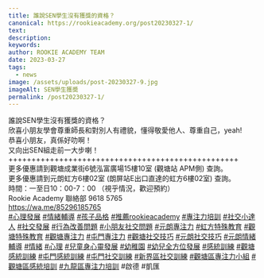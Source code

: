 ```yaml
---
title: 誰說SEN學生沒有獲獎的資格？
canonical: https://rookieacademy.org/post20230327-1/
text: 
description: 
keywords: 
author: ROOKIE ACADEMY TEAM
date: 2023-03-27
tags:
  - news
image: /assets/uploads/post-20230327-9.jpg
imageAlt: SEN學生獲奬
permalink: /post20230327-1/
---
```

<span class="x193iq5w xeuugli x13faqbe x1vvkbs x1xmvt09 x1lliihq x1s928wv xhkezso x1gmr53x x1cpjm7i x1fgarty x1943h6x xudqn12 x3x7a5m x6prxxf xvq8zen xo1l8bm xzsf02u x1yc453h" dir="auto"><div class="x11i5rnm xat24cr x1mh8g0r x1vvkbs xdj266r x126k92a"><div dir="auto" style="text-align: start;">誰說SEN學生沒有獲獎的資格？</div></div><div class="x11i5rnm xat24cr x1mh8g0r x1vvkbs xtlvy1s x126k92a"><div dir="auto" style="text-align: start;">欣喜小朋友學會尊重師長和對別人有禮貌，懂得敬愛他人、尊重自己，yeah! </div></div><div class="x11i5rnm xat24cr x1mh8g0r x1vvkbs xtlvy1s x126k92a"><div dir="auto" style="text-align: start;">恭喜小朋友，真係好叻啊！</div></div><div class="x11i5rnm xat24cr x1mh8g0r x1vvkbs xtlvy1s x126k92a"><div dir="auto" style="text-align: start;"><span><a tabindex="-1"></a></span>又向出SEN組走前一大步喇！</div></div><div class="x11i5rnm xat24cr x1mh8g0r x1vvkbs xtlvy1s x126k92a"><div dir="auto" style="text-align: start;">++++++++++++++++++++++++++++++++++++++++++++++++++</div></div><div class="x11i5rnm xat24cr x1mh8g0r x1vvkbs xtlvy1s x126k92a"><div dir="auto" style="text-align: start;">更多優惠請到觀塘成業街6號泓富廣場15樓10室 (觀塘站 APM側) 查詢。</div></div><div class="x11i5rnm xat24cr x1mh8g0r x1vvkbs xtlvy1s x126k92a"><div dir="auto" style="text-align: start;">更多優惠請到元朗虹方6樓02室 (朗屏站E出口直達的虹方6樓02室) 查詢。</div></div><div class="x11i5rnm xat24cr x1mh8g0r x1vvkbs xtlvy1s x126k92a"><div dir="auto" style="text-align: start;">時間：一至日10：00-7：00 （視乎情況，歡迎預約）</div></div><div class="x11i5rnm xat24cr x1mh8g0r x1vvkbs xtlvy1s x126k92a"><div dir="auto" style="text-align: start;">Rookie Academy 聯絡部 9618 5765 </div></div><div class="x11i5rnm xat24cr x1mh8g0r x1vvkbs xtlvy1s x126k92a"><div dir="auto" style="text-align: start;"><span><a class="x1i10hfl xjbqb8w x6umtig x1b1mbwd xaqea5y xav7gou x9f619 x1ypdohk xt0psk2 xe8uvvx xdj266r x11i5rnm xat24cr x1mh8g0r xexx8yu x4uap5 x18d9i69 xkhd6sd x16tdsg8 x1hl2dhg xggy1nq x1a2a7pz xt0b8zv x1fey0fg" href="https://l.facebook.com/l.php?u=https%3A%2F%2Fwa.me%2F85296185765%3Ffbclid%3DIwAR2Z1cNO3WqFI0DvRmrzwNPkCBC0vhn3XH7l-r6cGkCl3rqih165-DhKFAQ&amp;h=AT31YqXFl125FVJO5YuykHTvt-xGIw2e4z--PHcaCzfwt4I_mfSTj8DDZwFtZXQ5L49CdH6316W4FDqkAcDubstPpPEgYRlcrB6YsUyMxurQ9RHyehi7fLbvUdD4kF7hgA5s&amp;__tn__=-UK-R&amp;c[0]=AT3Gg4GMQCN97tz9UFJzdmqVHq2HjCS8_GMyR6RRnThJioYJz-s8yuA-DW9vXH7uQMyLzz40gzzX0AVItEyUzl2u36tf8vvvtxuROxkRZJwJFPr5vsGFlXOqwfyER-S3ibfXaeXD8HcCinZsP-fVLWEH1ZRRJRh0YB3SRug6ZbuWPmHdiLL3HYllYDGYrRMRQpMJNLeOLA8-cpEcFXMnon9JTFaET9iQV9YQ" rel="nofollow noopener" role="link" tabindex="0" target="_blank">https://wa.me/85296185765</a></span></div></div><div class="x11i5rnm xat24cr x1mh8g0r x1vvkbs xtlvy1s x126k92a"><div dir="auto" style="text-align: start;"><span><a class="x1i10hfl xjbqb8w x6umtig x1b1mbwd xaqea5y xav7gou x9f619 x1ypdohk xt0psk2 xe8uvvx xdj266r x11i5rnm xat24cr x1mh8g0r xexx8yu x4uap5 x18d9i69 xkhd6sd x16tdsg8 x1hl2dhg xggy1nq x1a2a7pz xt0b8zv x1qq9wsj xo1l8bm" href="https://www.facebook.com/hashtag/%E5%BF%83%E7%90%86%E7%99%BC%E5%B1%95?__eep__=6&amp;__cft__[0]=AZUis_w-IiiLMzirKuYQWgT8U5VIg9-QG2Xz8kvvGVwFzjylI4L2Bc8mJTypdf_aL1FmVesPQUNmZ2jR_V0D06icPBPcKouog3QwjZIEH_n-zT27ICgA5NGSPrgmtyKK7zXeewvqB2lWwR0TvYbURgNeyUVZsTNkJku85cnDCu7tYg-4VsvP7xqrEyVOoj4Ge7jW_prlHUARbgDsy2NeeCEM&amp;__tn__=*NK-R" role="link" tabindex="0">#心理發展</a></span> <span><a class="x1i10hfl xjbqb8w x6umtig x1b1mbwd xaqea5y xav7gou x9f619 x1ypdohk xt0psk2 xe8uvvx xdj266r x11i5rnm xat24cr x1mh8g0r xexx8yu x4uap5 x18d9i69 xkhd6sd x16tdsg8 x1hl2dhg xggy1nq x1a2a7pz xt0b8zv x1qq9wsj xo1l8bm" href="https://www.facebook.com/hashtag/%E6%83%85%E7%B7%92%E8%BC%94%E5%B0%8E?__eep__=6&amp;__cft__[0]=AZUis_w-IiiLMzirKuYQWgT8U5VIg9-QG2Xz8kvvGVwFzjylI4L2Bc8mJTypdf_aL1FmVesPQUNmZ2jR_V0D06icPBPcKouog3QwjZIEH_n-zT27ICgA5NGSPrgmtyKK7zXeewvqB2lWwR0TvYbURgNeyUVZsTNkJku85cnDCu7tYg-4VsvP7xqrEyVOoj4Ge7jW_prlHUARbgDsy2NeeCEM&amp;__tn__=*NK-R" role="link" tabindex="0">#情緒輔導</a></span> <span><a class="x1i10hfl xjbqb8w x6umtig x1b1mbwd xaqea5y xav7gou x9f619 x1ypdohk xt0psk2 xe8uvvx xdj266r x11i5rnm xat24cr x1mh8g0r xexx8yu x4uap5 x18d9i69 xkhd6sd x16tdsg8 x1hl2dhg xggy1nq x1a2a7pz xt0b8zv x1qq9wsj xo1l8bm" href="https://www.facebook.com/hashtag/%E5%AD%A9%E5%AD%90%E5%93%81%E6%A0%BC?__eep__=6&amp;__cft__[0]=AZUis_w-IiiLMzirKuYQWgT8U5VIg9-QG2Xz8kvvGVwFzjylI4L2Bc8mJTypdf_aL1FmVesPQUNmZ2jR_V0D06icPBPcKouog3QwjZIEH_n-zT27ICgA5NGSPrgmtyKK7zXeewvqB2lWwR0TvYbURgNeyUVZsTNkJku85cnDCu7tYg-4VsvP7xqrEyVOoj4Ge7jW_prlHUARbgDsy2NeeCEM&amp;__tn__=*NK-R" role="link" tabindex="0">#孩子品格</a></span> <span><a class="x1i10hfl xjbqb8w x6umtig x1b1mbwd xaqea5y xav7gou x9f619 x1ypdohk xt0psk2 xe8uvvx xdj266r x11i5rnm xat24cr x1mh8g0r xexx8yu x4uap5 x18d9i69 xkhd6sd x16tdsg8 x1hl2dhg xggy1nq x1a2a7pz xt0b8zv x1qq9wsj xo1l8bm" href="https://www.facebook.com/hashtag/%E6%8E%A8%E8%96%A6rookieacademy?__eep__=6&amp;__cft__[0]=AZUis_w-IiiLMzirKuYQWgT8U5VIg9-QG2Xz8kvvGVwFzjylI4L2Bc8mJTypdf_aL1FmVesPQUNmZ2jR_V0D06icPBPcKouog3QwjZIEH_n-zT27ICgA5NGSPrgmtyKK7zXeewvqB2lWwR0TvYbURgNeyUVZsTNkJku85cnDCu7tYg-4VsvP7xqrEyVOoj4Ge7jW_prlHUARbgDsy2NeeCEM&amp;__tn__=*NK-R" role="link" tabindex="0">#推薦rookieacademy</a></span> <span><a class="x1i10hfl xjbqb8w x6umtig x1b1mbwd xaqea5y xav7gou x9f619 x1ypdohk xt0psk2 xe8uvvx xdj266r x11i5rnm xat24cr x1mh8g0r xexx8yu x4uap5 x18d9i69 xkhd6sd x16tdsg8 x1hl2dhg xggy1nq x1a2a7pz xt0b8zv x1qq9wsj xo1l8bm" href="https://www.facebook.com/hashtag/%E5%B0%88%E6%B3%A8%E5%8A%9B%E5%9F%B9%E8%A8%93?__eep__=6&amp;__cft__[0]=AZUis_w-IiiLMzirKuYQWgT8U5VIg9-QG2Xz8kvvGVwFzjylI4L2Bc8mJTypdf_aL1FmVesPQUNmZ2jR_V0D06icPBPcKouog3QwjZIEH_n-zT27ICgA5NGSPrgmtyKK7zXeewvqB2lWwR0TvYbURgNeyUVZsTNkJku85cnDCu7tYg-4VsvP7xqrEyVOoj4Ge7jW_prlHUARbgDsy2NeeCEM&amp;__tn__=*NK-R" role="link" tabindex="0">#專注力培訓</a></span> <span><a class="x1i10hfl xjbqb8w x6umtig x1b1mbwd xaqea5y xav7gou x9f619 x1ypdohk xt0psk2 xe8uvvx xdj266r x11i5rnm xat24cr x1mh8g0r xexx8yu x4uap5 x18d9i69 xkhd6sd x16tdsg8 x1hl2dhg xggy1nq x1a2a7pz xt0b8zv x1qq9wsj xo1l8bm" href="https://www.facebook.com/hashtag/%E7%A4%BE%E4%BA%A4%E5%B0%8F%E9%81%94%E4%BA%BA?__eep__=6&amp;__cft__[0]=AZUis_w-IiiLMzirKuYQWgT8U5VIg9-QG2Xz8kvvGVwFzjylI4L2Bc8mJTypdf_aL1FmVesPQUNmZ2jR_V0D06icPBPcKouog3QwjZIEH_n-zT27ICgA5NGSPrgmtyKK7zXeewvqB2lWwR0TvYbURgNeyUVZsTNkJku85cnDCu7tYg-4VsvP7xqrEyVOoj4Ge7jW_prlHUARbgDsy2NeeCEM&amp;__tn__=*NK-R" role="link" tabindex="0">#社交小達人</a></span> <span><a class="x1i10hfl xjbqb8w x6umtig x1b1mbwd xaqea5y xav7gou x9f619 x1ypdohk xt0psk2 xe8uvvx xdj266r x11i5rnm xat24cr x1mh8g0r xexx8yu x4uap5 x18d9i69 xkhd6sd x16tdsg8 x1hl2dhg xggy1nq x1a2a7pz xt0b8zv x1qq9wsj xo1l8bm" href="https://www.facebook.com/hashtag/%E7%A4%BE%E4%BA%A4%E7%99%BC%E5%B1%95?__eep__=6&amp;__cft__[0]=AZUis_w-IiiLMzirKuYQWgT8U5VIg9-QG2Xz8kvvGVwFzjylI4L2Bc8mJTypdf_aL1FmVesPQUNmZ2jR_V0D06icPBPcKouog3QwjZIEH_n-zT27ICgA5NGSPrgmtyKK7zXeewvqB2lWwR0TvYbURgNeyUVZsTNkJku85cnDCu7tYg-4VsvP7xqrEyVOoj4Ge7jW_prlHUARbgDsy2NeeCEM&amp;__tn__=*NK-R" role="link" tabindex="0">#社交發展</a></span> <span><a class="x1i10hfl xjbqb8w x6umtig x1b1mbwd xaqea5y xav7gou x9f619 x1ypdohk xt0psk2 xe8uvvx xdj266r x11i5rnm xat24cr x1mh8g0r xexx8yu x4uap5 x18d9i69 xkhd6sd x16tdsg8 x1hl2dhg xggy1nq x1a2a7pz xt0b8zv x1qq9wsj xo1l8bm" href="https://www.facebook.com/hashtag/%E8%A1%8C%E7%82%BA%E6%94%B9%E5%96%84%E5%95%8F%E9%A1%8C?__eep__=6&amp;__cft__[0]=AZUis_w-IiiLMzirKuYQWgT8U5VIg9-QG2Xz8kvvGVwFzjylI4L2Bc8mJTypdf_aL1FmVesPQUNmZ2jR_V0D06icPBPcKouog3QwjZIEH_n-zT27ICgA5NGSPrgmtyKK7zXeewvqB2lWwR0TvYbURgNeyUVZsTNkJku85cnDCu7tYg-4VsvP7xqrEyVOoj4Ge7jW_prlHUARbgDsy2NeeCEM&amp;__tn__=*NK-R" role="link" tabindex="0">#行為改善問題</a></span> <span><a class="x1i10hfl xjbqb8w x6umtig x1b1mbwd xaqea5y xav7gou x9f619 x1ypdohk xt0psk2 xe8uvvx xdj266r x11i5rnm xat24cr x1mh8g0r xexx8yu x4uap5 x18d9i69 xkhd6sd x16tdsg8 x1hl2dhg xggy1nq x1a2a7pz xt0b8zv x1qq9wsj xo1l8bm" href="https://www.facebook.com/hashtag/%E5%B0%8F%E6%9C%8B%E5%8F%8B%E7%A4%BE%E4%BA%A4%E5%95%8F%E9%A1%8C?__eep__=6&amp;__cft__[0]=AZUis_w-IiiLMzirKuYQWgT8U5VIg9-QG2Xz8kvvGVwFzjylI4L2Bc8mJTypdf_aL1FmVesPQUNmZ2jR_V0D06icPBPcKouog3QwjZIEH_n-zT27ICgA5NGSPrgmtyKK7zXeewvqB2lWwR0TvYbURgNeyUVZsTNkJku85cnDCu7tYg-4VsvP7xqrEyVOoj4Ge7jW_prlHUARbgDsy2NeeCEM&amp;__tn__=*NK-R" role="link" tabindex="0">#小朋友社交問題</a></span> <span><a class="x1i10hfl xjbqb8w x6umtig x1b1mbwd xaqea5y xav7gou x9f619 x1ypdohk xt0psk2 xe8uvvx xdj266r x11i5rnm xat24cr x1mh8g0r xexx8yu x4uap5 x18d9i69 xkhd6sd x16tdsg8 x1hl2dhg xggy1nq x1a2a7pz xt0b8zv x1qq9wsj xo1l8bm" href="https://www.facebook.com/hashtag/%E5%85%83%E6%9C%97%E5%B0%88%E6%B3%A8%E5%8A%9B?__eep__=6&amp;__cft__[0]=AZUis_w-IiiLMzirKuYQWgT8U5VIg9-QG2Xz8kvvGVwFzjylI4L2Bc8mJTypdf_aL1FmVesPQUNmZ2jR_V0D06icPBPcKouog3QwjZIEH_n-zT27ICgA5NGSPrgmtyKK7zXeewvqB2lWwR0TvYbURgNeyUVZsTNkJku85cnDCu7tYg-4VsvP7xqrEyVOoj4Ge7jW_prlHUARbgDsy2NeeCEM&amp;__tn__=*NK-R" role="link" tabindex="0">#元朗專注力</a></span> <span><a class="x1i10hfl xjbqb8w x6umtig x1b1mbwd xaqea5y xav7gou x9f619 x1ypdohk xt0psk2 xe8uvvx xdj266r x11i5rnm xat24cr x1mh8g0r xexx8yu x4uap5 x18d9i69 xkhd6sd x16tdsg8 x1hl2dhg xggy1nq x1a2a7pz xt0b8zv x1qq9wsj xo1l8bm" href="https://www.facebook.com/hashtag/%E8%99%B9%E6%96%B9%E7%89%B9%E6%AE%8A%E6%95%99%E8%82%B2?__eep__=6&amp;__cft__[0]=AZUis_w-IiiLMzirKuYQWgT8U5VIg9-QG2Xz8kvvGVwFzjylI4L2Bc8mJTypdf_aL1FmVesPQUNmZ2jR_V0D06icPBPcKouog3QwjZIEH_n-zT27ICgA5NGSPrgmtyKK7zXeewvqB2lWwR0TvYbURgNeyUVZsTNkJku85cnDCu7tYg-4VsvP7xqrEyVOoj4Ge7jW_prlHUARbgDsy2NeeCEM&amp;__tn__=*NK-R" role="link" tabindex="0">#虹方特殊教育</a></span> <span><a class="x1i10hfl xjbqb8w x6umtig x1b1mbwd xaqea5y xav7gou x9f619 x1ypdohk xt0psk2 xe8uvvx xdj266r x11i5rnm xat24cr x1mh8g0r xexx8yu x4uap5 x18d9i69 xkhd6sd x16tdsg8 x1hl2dhg xggy1nq x1a2a7pz xt0b8zv x1qq9wsj xo1l8bm" href="https://www.facebook.com/hashtag/%E8%A7%80%E5%A1%98%E7%89%B9%E6%AE%8A%E6%95%99%E8%82%B2?__eep__=6&amp;__cft__[0]=AZUis_w-IiiLMzirKuYQWgT8U5VIg9-QG2Xz8kvvGVwFzjylI4L2Bc8mJTypdf_aL1FmVesPQUNmZ2jR_V0D06icPBPcKouog3QwjZIEH_n-zT27ICgA5NGSPrgmtyKK7zXeewvqB2lWwR0TvYbURgNeyUVZsTNkJku85cnDCu7tYg-4VsvP7xqrEyVOoj4Ge7jW_prlHUARbgDsy2NeeCEM&amp;__tn__=*NK-R" role="link" tabindex="0">#觀塘特殊教育</a></span> <span><a class="x1i10hfl xjbqb8w x6umtig x1b1mbwd xaqea5y xav7gou x9f619 x1ypdohk xt0psk2 xe8uvvx xdj266r x11i5rnm xat24cr x1mh8g0r xexx8yu x4uap5 x18d9i69 xkhd6sd x16tdsg8 x1hl2dhg xggy1nq x1a2a7pz xt0b8zv x1qq9wsj xo1l8bm" href="https://www.facebook.com/hashtag/%E8%A7%80%E5%A1%98%E5%B0%88%E6%B3%A8%E5%8A%9B?__eep__=6&amp;__cft__[0]=AZUis_w-IiiLMzirKuYQWgT8U5VIg9-QG2Xz8kvvGVwFzjylI4L2Bc8mJTypdf_aL1FmVesPQUNmZ2jR_V0D06icPBPcKouog3QwjZIEH_n-zT27ICgA5NGSPrgmtyKK7zXeewvqB2lWwR0TvYbURgNeyUVZsTNkJku85cnDCu7tYg-4VsvP7xqrEyVOoj4Ge7jW_prlHUARbgDsy2NeeCEM&amp;__tn__=*NK-R" role="link" tabindex="0">#觀塘專注力</a></span> <span><a class="x1i10hfl xjbqb8w x6umtig x1b1mbwd xaqea5y xav7gou x9f619 x1ypdohk xt0psk2 xe8uvvx xdj266r x11i5rnm xat24cr x1mh8g0r xexx8yu x4uap5 x18d9i69 xkhd6sd x16tdsg8 x1hl2dhg xggy1nq x1a2a7pz xt0b8zv x1qq9wsj xo1l8bm" href="https://www.facebook.com/hashtag/%E5%B1%AF%E9%96%80%E5%B0%88%E6%B3%A8%E5%8A%9B?__eep__=6&amp;__cft__[0]=AZUis_w-IiiLMzirKuYQWgT8U5VIg9-QG2Xz8kvvGVwFzjylI4L2Bc8mJTypdf_aL1FmVesPQUNmZ2jR_V0D06icPBPcKouog3QwjZIEH_n-zT27ICgA5NGSPrgmtyKK7zXeewvqB2lWwR0TvYbURgNeyUVZsTNkJku85cnDCu7tYg-4VsvP7xqrEyVOoj4Ge7jW_prlHUARbgDsy2NeeCEM&amp;__tn__=*NK-R" role="link" tabindex="0">#屯門專注力</a></span> <span><a class="x1i10hfl xjbqb8w x6umtig x1b1mbwd xaqea5y xav7gou x9f619 x1ypdohk xt0psk2 xe8uvvx xdj266r x11i5rnm xat24cr x1mh8g0r xexx8yu x4uap5 x18d9i69 xkhd6sd x16tdsg8 x1hl2dhg xggy1nq x1a2a7pz xt0b8zv x1qq9wsj xo1l8bm" href="https://www.facebook.com/hashtag/%E8%A7%80%E5%A1%98%E7%A4%BE%E4%BA%A4%E6%8A%80%E5%B7%A7?__eep__=6&amp;__cft__[0]=AZUis_w-IiiLMzirKuYQWgT8U5VIg9-QG2Xz8kvvGVwFzjylI4L2Bc8mJTypdf_aL1FmVesPQUNmZ2jR_V0D06icPBPcKouog3QwjZIEH_n-zT27ICgA5NGSPrgmtyKK7zXeewvqB2lWwR0TvYbURgNeyUVZsTNkJku85cnDCu7tYg-4VsvP7xqrEyVOoj4Ge7jW_prlHUARbgDsy2NeeCEM&amp;__tn__=*NK-R" role="link" tabindex="0">#觀塘社交技巧</a></span> <span><a class="x1i10hfl xjbqb8w x6umtig x1b1mbwd xaqea5y xav7gou x9f619 x1ypdohk xt0psk2 xe8uvvx xdj266r x11i5rnm xat24cr x1mh8g0r xexx8yu x4uap5 x18d9i69 xkhd6sd x16tdsg8 x1hl2dhg xggy1nq x1a2a7pz xt0b8zv x1qq9wsj xo1l8bm" href="https://www.facebook.com/hashtag/%E5%85%83%E6%9C%97%E7%A4%BE%E4%BA%A4%E6%8A%80%E5%B7%A7?__eep__=6&amp;__cft__[0]=AZUis_w-IiiLMzirKuYQWgT8U5VIg9-QG2Xz8kvvGVwFzjylI4L2Bc8mJTypdf_aL1FmVesPQUNmZ2jR_V0D06icPBPcKouog3QwjZIEH_n-zT27ICgA5NGSPrgmtyKK7zXeewvqB2lWwR0TvYbURgNeyUVZsTNkJku85cnDCu7tYg-4VsvP7xqrEyVOoj4Ge7jW_prlHUARbgDsy2NeeCEM&amp;__tn__=*NK-R" role="link" tabindex="0">#元朗社交技巧</a></span> <span><a class="x1i10hfl xjbqb8w x6umtig x1b1mbwd xaqea5y xav7gou x9f619 x1ypdohk xt0psk2 xe8uvvx xdj266r x11i5rnm xat24cr x1mh8g0r xexx8yu x4uap5 x18d9i69 xkhd6sd x16tdsg8 x1hl2dhg xggy1nq x1a2a7pz xt0b8zv x1qq9wsj xo1l8bm" href="https://www.facebook.com/hashtag/%E5%85%83%E6%9C%97%E6%83%85%E7%B7%92%E8%BC%94%E5%B0%8E?__eep__=6&amp;__cft__[0]=AZUis_w-IiiLMzirKuYQWgT8U5VIg9-QG2Xz8kvvGVwFzjylI4L2Bc8mJTypdf_aL1FmVesPQUNmZ2jR_V0D06icPBPcKouog3QwjZIEH_n-zT27ICgA5NGSPrgmtyKK7zXeewvqB2lWwR0TvYbURgNeyUVZsTNkJku85cnDCu7tYg-4VsvP7xqrEyVOoj4Ge7jW_prlHUARbgDsy2NeeCEM&amp;__tn__=*NK-R" role="link" tabindex="0">#元朗情緒輔導</a></span> <span><a class="x1i10hfl xjbqb8w x6umtig x1b1mbwd xaqea5y xav7gou x9f619 x1ypdohk xt0psk2 xe8uvvx xdj266r x11i5rnm xat24cr x1mh8g0r xexx8yu x4uap5 x18d9i69 xkhd6sd x16tdsg8 x1hl2dhg xggy1nq x1a2a7pz xt0b8zv x1qq9wsj xo1l8bm" href="https://www.facebook.com/hashtag/%E6%83%85%E7%B7%92?__eep__=6&amp;__cft__[0]=AZUis_w-IiiLMzirKuYQWgT8U5VIg9-QG2Xz8kvvGVwFzjylI4L2Bc8mJTypdf_aL1FmVesPQUNmZ2jR_V0D06icPBPcKouog3QwjZIEH_n-zT27ICgA5NGSPrgmtyKK7zXeewvqB2lWwR0TvYbURgNeyUVZsTNkJku85cnDCu7tYg-4VsvP7xqrEyVOoj4Ge7jW_prlHUARbgDsy2NeeCEM&amp;__tn__=*NK-R" role="link" tabindex="0">#情緒</a></span> <span><a class="x1i10hfl xjbqb8w x6umtig x1b1mbwd xaqea5y xav7gou x9f619 x1ypdohk xt0psk2 xe8uvvx xdj266r x11i5rnm xat24cr x1mh8g0r xexx8yu x4uap5 x18d9i69 xkhd6sd x16tdsg8 x1hl2dhg xggy1nq x1a2a7pz xt0b8zv x1qq9wsj xo1l8bm" href="https://www.facebook.com/hashtag/%E5%BF%83%E7%90%86?__eep__=6&amp;__cft__[0]=AZUis_w-IiiLMzirKuYQWgT8U5VIg9-QG2Xz8kvvGVwFzjylI4L2Bc8mJTypdf_aL1FmVesPQUNmZ2jR_V0D06icPBPcKouog3QwjZIEH_n-zT27ICgA5NGSPrgmtyKK7zXeewvqB2lWwR0TvYbURgNeyUVZsTNkJku85cnDCu7tYg-4VsvP7xqrEyVOoj4Ge7jW_prlHUARbgDsy2NeeCEM&amp;__tn__=*NK-R" role="link" tabindex="0">#心理</a></span> <span><a class="x1i10hfl xjbqb8w x6umtig x1b1mbwd xaqea5y xav7gou x9f619 x1ypdohk xt0psk2 xe8uvvx xdj266r x11i5rnm xat24cr x1mh8g0r xexx8yu x4uap5 x18d9i69 xkhd6sd x16tdsg8 x1hl2dhg xggy1nq x1a2a7pz xt0b8zv x1qq9wsj xo1l8bm" href="https://www.facebook.com/hashtag/%E5%85%92%E7%AB%A5%E8%BA%AB%E5%BF%83%E9%9D%88%E7%99%BC%E5%B1%95?__eep__=6&amp;__cft__[0]=AZUis_w-IiiLMzirKuYQWgT8U5VIg9-QG2Xz8kvvGVwFzjylI4L2Bc8mJTypdf_aL1FmVesPQUNmZ2jR_V0D06icPBPcKouog3QwjZIEH_n-zT27ICgA5NGSPrgmtyKK7zXeewvqB2lWwR0TvYbURgNeyUVZsTNkJku85cnDCu7tYg-4VsvP7xqrEyVOoj4Ge7jW_prlHUARbgDsy2NeeCEM&amp;__tn__=*NK-R" role="link" tabindex="0">#兒童身心靈發展</a></span> <span><a class="x1i10hfl xjbqb8w x6umtig x1b1mbwd xaqea5y xav7gou x9f619 x1ypdohk xt0psk2 xe8uvvx xdj266r x11i5rnm xat24cr x1mh8g0r xexx8yu x4uap5 x18d9i69 xkhd6sd x16tdsg8 x1hl2dhg xggy1nq x1a2a7pz xt0b8zv x1qq9wsj xo1l8bm" href="https://www.facebook.com/hashtag/%E5%B9%BC%E7%A8%9A%E5%9C%92?__eep__=6&amp;__cft__[0]=AZUis_w-IiiLMzirKuYQWgT8U5VIg9-QG2Xz8kvvGVwFzjylI4L2Bc8mJTypdf_aL1FmVesPQUNmZ2jR_V0D06icPBPcKouog3QwjZIEH_n-zT27ICgA5NGSPrgmtyKK7zXeewvqB2lWwR0TvYbURgNeyUVZsTNkJku85cnDCu7tYg-4VsvP7xqrEyVOoj4Ge7jW_prlHUARbgDsy2NeeCEM&amp;__tn__=*NK-R" role="link" tabindex="0">#幼稚園</a></span> <span><a class="x1i10hfl xjbqb8w x6umtig x1b1mbwd xaqea5y xav7gou x9f619 x1ypdohk xt0psk2 xe8uvvx xdj266r x11i5rnm xat24cr x1mh8g0r xexx8yu x4uap5 x18d9i69 xkhd6sd x16tdsg8 x1hl2dhg xggy1nq x1a2a7pz xt0b8zv x1qq9wsj xo1l8bm" href="https://www.facebook.com/hashtag/%E5%B9%BC%E5%85%92%E5%85%A8%E6%96%B9%E4%BD%8D%E7%99%BC%E5%B1%95?__eep__=6&amp;__cft__[0]=AZUis_w-IiiLMzirKuYQWgT8U5VIg9-QG2Xz8kvvGVwFzjylI4L2Bc8mJTypdf_aL1FmVesPQUNmZ2jR_V0D06icPBPcKouog3QwjZIEH_n-zT27ICgA5NGSPrgmtyKK7zXeewvqB2lWwR0TvYbURgNeyUVZsTNkJku85cnDCu7tYg-4VsvP7xqrEyVOoj4Ge7jW_prlHUARbgDsy2NeeCEM&amp;__tn__=*NK-R" role="link" tabindex="0">#幼兒全方位發展</a></span> <span><a class="x1i10hfl xjbqb8w x6umtig x1b1mbwd xaqea5y xav7gou x9f619 x1ypdohk xt0psk2 xe8uvvx xdj266r x11i5rnm xat24cr x1mh8g0r xexx8yu x4uap5 x18d9i69 xkhd6sd x16tdsg8 x1hl2dhg xggy1nq x1a2a7pz xt0b8zv x1qq9wsj xo1l8bm" href="https://www.facebook.com/hashtag/%E6%84%9F%E7%B5%B1%E8%A8%93%E7%B7%B4?__eep__=6&amp;__cft__[0]=AZUis_w-IiiLMzirKuYQWgT8U5VIg9-QG2Xz8kvvGVwFzjylI4L2Bc8mJTypdf_aL1FmVesPQUNmZ2jR_V0D06icPBPcKouog3QwjZIEH_n-zT27ICgA5NGSPrgmtyKK7zXeewvqB2lWwR0TvYbURgNeyUVZsTNkJku85cnDCu7tYg-4VsvP7xqrEyVOoj4Ge7jW_prlHUARbgDsy2NeeCEM&amp;__tn__=*NK-R" role="link" tabindex="0">#感統訓練</a></span> <span><a class="x1i10hfl xjbqb8w x6umtig x1b1mbwd xaqea5y xav7gou x9f619 x1ypdohk xt0psk2 xe8uvvx xdj266r x11i5rnm xat24cr x1mh8g0r xexx8yu x4uap5 x18d9i69 xkhd6sd x16tdsg8 x1hl2dhg xggy1nq x1a2a7pz xt0b8zv x1qq9wsj xo1l8bm" href="https://www.facebook.com/hashtag/%E8%A7%80%E5%A1%98%E6%84%9F%E7%B5%B1%E8%A8%93%E7%B7%B4?__eep__=6&amp;__cft__[0]=AZUis_w-IiiLMzirKuYQWgT8U5VIg9-QG2Xz8kvvGVwFzjylI4L2Bc8mJTypdf_aL1FmVesPQUNmZ2jR_V0D06icPBPcKouog3QwjZIEH_n-zT27ICgA5NGSPrgmtyKK7zXeewvqB2lWwR0TvYbURgNeyUVZsTNkJku85cnDCu7tYg-4VsvP7xqrEyVOoj4Ge7jW_prlHUARbgDsy2NeeCEM&amp;__tn__=*NK-R" role="link" tabindex="0">#觀塘感統訓練</a></span> <span><a class="x1i10hfl xjbqb8w x6umtig x1b1mbwd xaqea5y xav7gou x9f619 x1ypdohk xt0psk2 xe8uvvx xdj266r x11i5rnm xat24cr x1mh8g0r xexx8yu x4uap5 x18d9i69 xkhd6sd x16tdsg8 x1hl2dhg xggy1nq x1a2a7pz xt0b8zv x1qq9wsj xo1l8bm" href="https://www.facebook.com/hashtag/%E5%B1%AF%E9%96%80%E6%84%9F%E7%B5%B1%E8%A8%93%E7%B7%B4?__eep__=6&amp;__cft__[0]=AZUis_w-IiiLMzirKuYQWgT8U5VIg9-QG2Xz8kvvGVwFzjylI4L2Bc8mJTypdf_aL1FmVesPQUNmZ2jR_V0D06icPBPcKouog3QwjZIEH_n-zT27ICgA5NGSPrgmtyKK7zXeewvqB2lWwR0TvYbURgNeyUVZsTNkJku85cnDCu7tYg-4VsvP7xqrEyVOoj4Ge7jW_prlHUARbgDsy2NeeCEM&amp;__tn__=*NK-R" role="link" tabindex="0">#屯門感統訓練</a></span> <span><a class="x1i10hfl xjbqb8w x6umtig x1b1mbwd xaqea5y xav7gou x9f619 x1ypdohk xt0psk2 xe8uvvx xdj266r x11i5rnm xat24cr x1mh8g0r xexx8yu x4uap5 x18d9i69 xkhd6sd x16tdsg8 x1hl2dhg xggy1nq x1a2a7pz xt0b8zv x1qq9wsj xo1l8bm" href="https://www.facebook.com/hashtag/%E5%B1%AF%E9%96%80%E7%A4%BE%E4%BA%A4%E8%A8%93%E7%B7%B4?__eep__=6&amp;__cft__[0]=AZUis_w-IiiLMzirKuYQWgT8U5VIg9-QG2Xz8kvvGVwFzjylI4L2Bc8mJTypdf_aL1FmVesPQUNmZ2jR_V0D06icPBPcKouog3QwjZIEH_n-zT27ICgA5NGSPrgmtyKK7zXeewvqB2lWwR0TvYbURgNeyUVZsTNkJku85cnDCu7tYg-4VsvP7xqrEyVOoj4Ge7jW_prlHUARbgDsy2NeeCEM&amp;__tn__=*NK-R" role="link" tabindex="0">#屯門社交訓練</a></span> <span><a class="x1i10hfl xjbqb8w x6umtig x1b1mbwd xaqea5y xav7gou x9f619 x1ypdohk xt0psk2 xe8uvvx xdj266r x11i5rnm xat24cr x1mh8g0r xexx8yu x4uap5 x18d9i69 xkhd6sd x16tdsg8 x1hl2dhg xggy1nq x1a2a7pz xt0b8zv x1qq9wsj xo1l8bm" href="https://www.facebook.com/hashtag/%E6%96%B0%E7%95%8C%E5%8D%80%E7%A4%BE%E4%BA%A4%E8%A8%93%E7%B7%B4?__eep__=6&amp;__cft__[0]=AZUis_w-IiiLMzirKuYQWgT8U5VIg9-QG2Xz8kvvGVwFzjylI4L2Bc8mJTypdf_aL1FmVesPQUNmZ2jR_V0D06icPBPcKouog3QwjZIEH_n-zT27ICgA5NGSPrgmtyKK7zXeewvqB2lWwR0TvYbURgNeyUVZsTNkJku85cnDCu7tYg-4VsvP7xqrEyVOoj4Ge7jW_prlHUARbgDsy2NeeCEM&amp;__tn__=*NK-R" role="link" tabindex="0">#新界區社交訓練</a></span> <span><a class="x1i10hfl xjbqb8w x6umtig x1b1mbwd xaqea5y xav7gou x9f619 x1ypdohk xt0psk2 xe8uvvx xdj266r x11i5rnm xat24cr x1mh8g0r xexx8yu x4uap5 x18d9i69 xkhd6sd x16tdsg8 x1hl2dhg xggy1nq x1a2a7pz xt0b8zv x1qq9wsj xo1l8bm" href="https://www.facebook.com/hashtag/%E8%A7%80%E5%A1%98%E5%8D%80%E5%B0%88%E6%B3%A8%E5%8A%9B%E5%B0%8F%E7%B5%84?__eep__=6&amp;__cft__[0]=AZUis_w-IiiLMzirKuYQWgT8U5VIg9-QG2Xz8kvvGVwFzjylI4L2Bc8mJTypdf_aL1FmVesPQUNmZ2jR_V0D06icPBPcKouog3QwjZIEH_n-zT27ICgA5NGSPrgmtyKK7zXeewvqB2lWwR0TvYbURgNeyUVZsTNkJku85cnDCu7tYg-4VsvP7xqrEyVOoj4Ge7jW_prlHUARbgDsy2NeeCEM&amp;__tn__=*NK-R" role="link" tabindex="0">#觀塘區專注力小組</a></span> <span><a class="x1i10hfl xjbqb8w x6umtig x1b1mbwd xaqea5y xav7gou x9f619 x1ypdohk xt0psk2 xe8uvvx xdj266r x11i5rnm xat24cr x1mh8g0r xexx8yu x4uap5 x18d9i69 xkhd6sd x16tdsg8 x1hl2dhg xggy1nq x1a2a7pz xt0b8zv x1qq9wsj xo1l8bm" href="https://www.facebook.com/hashtag/%E8%A7%80%E5%A1%98%E5%8D%80%E6%84%9F%E7%B5%B1%E5%9F%B9%E8%A8%93?__eep__=6&amp;__cft__[0]=AZUis_w-IiiLMzirKuYQWgT8U5VIg9-QG2Xz8kvvGVwFzjylI4L2Bc8mJTypdf_aL1FmVesPQUNmZ2jR_V0D06icPBPcKouog3QwjZIEH_n-zT27ICgA5NGSPrgmtyKK7zXeewvqB2lWwR0TvYbURgNeyUVZsTNkJku85cnDCu7tYg-4VsvP7xqrEyVOoj4Ge7jW_prlHUARbgDsy2NeeCEM&amp;__tn__=*NK-R" role="link" tabindex="0">#觀塘區感統培訓</a></span> <span><a class="x1i10hfl xjbqb8w x6umtig x1b1mbwd xaqea5y xav7gou x9f619 x1ypdohk xt0psk2 xe8uvvx xdj266r x11i5rnm xat24cr x1mh8g0r xexx8yu x4uap5 x18d9i69 xkhd6sd x16tdsg8 x1hl2dhg xggy1nq x1a2a7pz xt0b8zv x1qq9wsj xo1l8bm" href="https://www.facebook.com/hashtag/%E4%B9%9D%E9%BE%8D%E5%8D%80%E5%B0%88%E6%B3%A8%E5%8A%9B%E5%9F%B9%E8%A8%93?__eep__=6&amp;__cft__[0]=AZUis_w-IiiLMzirKuYQWgT8U5VIg9-QG2Xz8kvvGVwFzjylI4L2Bc8mJTypdf_aL1FmVesPQUNmZ2jR_V0D06icPBPcKouog3QwjZIEH_n-zT27ICgA5NGSPrgmtyKK7zXeewvqB2lWwR0TvYbURgNeyUVZsTNkJku85cnDCu7tYg-4VsvP7xqrEyVOoj4Ge7jW_prlHUARbgDsy2NeeCEM&amp;__tn__=*NK-R" role="link" tabindex="0">#九龍區專注力培訓</a></span> #啟德 #凱匯</div></div></span>